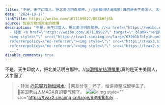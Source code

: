 ```yaml
---
title: "不是，天生印度人，把北美活明白那种。//@滑稽树结滑稽果:真的是天生美国人，太牛逼了 - 转发 @包容万物恒河水:&ensp;\U0001F53B网友分享：坏了，给讲师整成留学生了。..."
date: '2024-10-17'
linkTitle: https://weibo.com/1671109627/OBZAHfj8A
source: 包容万物恒河水的微博
description: "不是，天生印度人，把北美活明白那种。//<a href=\"https://weibo.com/n/%E6%BB%91%E7%A8%BD%E6%A0%91%E7%BB%93%E6%BB%91%E7%A8%BD%E6%9E%9C\">@滑稽树结滑稽果</a>:真的是天生美国人，太牛逼了<br><blockquote>
  - 转发 <a href=\"https://weibo.com/1671109627\" target=\"_blank\">@包容万物恒河水</a>: \U0001F53B网友分享：坏了，给讲师整成留学生了。<br>\U0001F53B美国老白人MAGA真的要气死了。
  <img style=\"\" src=\"https://tvax1.sinaimg.cn/large/639b1bfbly1hupm3ipnhuj20lx0nk45s.jpg\"
  referrerpolicy=\"no-referrer\"><img style=\"\" src=\"https://tvax3.sinaimg.cn/large/639b1bfbly1hupm7qxymvj20rt09vdm3.jpg\"
  referrerpolicy=\"no-referrer\"><img style=\"\" src=\"https://tvax2.sinaimg.cn/large/639b1bfbly
  ..."
disable_comments: true
---
```

不是，天生印度人，把北美活明白那种。//<a href="https://weibo.com/n/%E6%BB%91%E7%A8%BD%E6%A0%91%E7%BB%93%E6%BB%91%E7%A8%BD%E6%9E%9C">@滑稽树结滑稽果</a>:真的是天生美国人，太牛逼了<br><blockquote> - 转发 <a href="https://weibo.com/1671109627" target="_blank">@包容万物恒河水</a>: 🔻网友分享：坏了，给讲师整成留学生了。<br>🔻美国老白人MAGA真的要气死了。 <img style="" src="https://tvax1.sinaimg.cn/large/639b1bfbly1hupm3ipnhuj20lx0nk45s.jpg" referrerpolicy="no-referrer"><img style="" src="https://tvax3.sinaimg.cn/large/639b1bfbly1hupm7qxymvj20rt09vdm3.jpg" referrerpolicy="no-referrer"><img style="" src="https://tvax2.sinaimg.cn/large/639b1bfbly ...